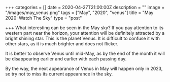+++
categories = []
date = 2020-04-27T21:00:00Z
description = ""
image = "/images/may_venus.png"
tags = ["May", "2020", "venus"]
title = "May 2020: Watch The Sky"
type = "post"

+++
What interesting can be seen in the May sky? If you pay attention to its western part near the horizon, your attention will be definitely attracted by a bright shining star. This is the planet Venus. It is difficult to confuse it with other stars, as it is much brighter and does not flicker.

It is better to observe Venus until mid-May, as by the end of the month it will be disappearing earlier and earlier with each passing day.

By the way, the next appearance of Venus in May will happen only in 2023, so try not to miss its current appearance in the sky.